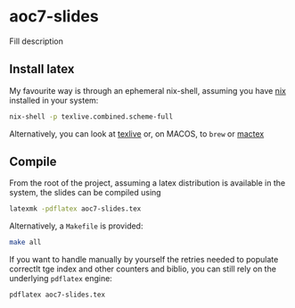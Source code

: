 # aoc7-slides

Fill description

## Install latex

My favourite way is through an ephemeral nix-shell, assuming you have [nix](https://nixos.org/) installed in your system:
```bash
nix-shell -p texlive.combined.scheme-full
```

Alternatively, you can look at [texlive](https://www.tug.org/texlive/) or, on MACOS, to `brew` or [mactex](https://www.tug.org/mactex/) 

## Compile 

From the root of the project, assuming a latex distribution is available in the system, the slides can be compiled using

```bash
latexmk -pdflatex aoc7-slides.tex
```

Alternatively, a `Makefile` is provided:
```bash
make all
```

If you want to handle manually by yourself the retries needed to populate correctlt tge index and other counters and biblio, you can still rely on the underlying `pdflatex` engine:
```bash
pdflatex aoc7-slides.tex
```
